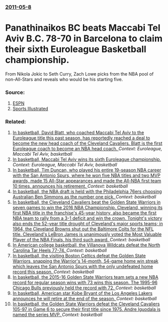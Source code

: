 ### [2011-05-8](/news/2011/05/8/index.md)

# Panathinaikos BC beats Maccabi Tel Aviv B.C. 78-70 in Barcelona to claim their sixth Euroleague Basketball championship. 

From Nikola Jokic to Seth Curry, Zach Lowe picks from the NBA pool of non-All-Stars and reveals who would be his starting five.


### Source:

1. [ESPN](http://espn.go.com/blog/dallas/mavericks)
2. [Sports Illustrated](http://sportsillustrated.cnn.com/2011/more/05/08/panathinaikos.euroleague.champs.ap/index.html)

### Related:

1. [In basketball, David Blatt, who coached Maccabi Tel Aviv to the Euroleague title this past season, has reportedly reached a deal to become the new head coach of the Cleveland Cavaliers. Blatt is the first Euroleague coach to become an NBA head coach. ](/news/2014/06/20/in-basketball-david-blatt-who-coached-maccabi-tel-aviv-to-the-euroleague-title-this-past-season-has-reportedly-reached-a-deal-to-become-t.md) _Context: Euroleague, Maccabi Tel Aviv, basketball_
2. [In basketball, Maccabi Tel Aviv wins its sixth Euroleague championship. ](/news/2014/05/18/in-basketball-maccabi-tel-aviv-wins-its-sixth-euroleague-championship.md) _Context: Euroleague, Maccabi Tel Aviv, basketball_
3. [ In basketball, Tim Duncan, who played his entire 19-season NBA career with the San Antonio Spurs, where he won five NBA titles and two MVP awards, made 15 All-Star appearances and made the All-NBA first team 10 times, announces his retirement. ](/news/2016/07/11/in-basketball-tim-duncan-who-played-his-entire-19-season-nba-career-with-the-san-antonio-spurs-where-he-won-five-nba-titles-and-two-mvp.md) _Context: basketball_
4. [In basketball, the NBA draft is held with the Philadelphia 76ers choosing Australian Ben Simmons as the number one pick. ](/news/2016/06/23/in-basketball-the-nba-draft-is-held-with-the-philadelphia-76ers-choosing-australian-ben-simmons-as-the-number-one-pick.md) _Context: basketball_
5. [In basketball, the Cleveland Cavaliers beat the Golden State Warriors in seven games to win the 2016 NBA Championship. Cleveland, winning its first NBA title in the franchise's 45-year history, also became the first NBA team to rally from a 3-1 deficit and win the crown. Tonight's victory also ends the 52-year title drought of Cleveland's major sports teams; in 1964, the Cleveland Browns shut out the Baltimore Colts for the NFL title. Cleveland's LeBron James is unanimously voted the Most Valuable Player of the NBA Finals, his third such award. ](/news/2016/06/19/in-basketball-the-cleveland-cavaliers-beat-the-golden-state-warriors-in-seven-games-to-win-the-2016-nba-championship-cleveland-winning-it.md) _Context: basketball_
6. [In American college basketball, the Villanova Wildcats defeat the North Carolina Tar Heels 77-74. ](/news/2016/04/4/in-american-college-basketball-the-villanova-wildcats-defeat-the-north-carolina-tar-heels-77a74.md) _Context: basketball_
7. [In basketball, the visiting Boston Celtics defeat the Golden State Warriors, snapping the Warrior's 14-month, 54-game home win streak which leaves the San Antonio Spurs with the only undefeated home record this season. ](/news/2016/04/2/in-basketball-the-visiting-boston-celtics-defeat-the-golden-state-warriors-snapping-the-warrior-s-14-month-54-game-home-win-streak-which.md) _Context: basketball_
8. [In basketball, the 2015-16 Golden State Warriors team sets a new NBA record for regular season wins with 73 wins this season. The 1995-96 Chicago Bulls previously held the record with 72. ](/news/2016/04/13/in-basketball-the-2015-16-golden-state-warriors-team-sets-a-new-nba-record-for-regular-season-wins-with-73-wins-this-season-the-1995-96-ch.md) _Context: basketball_
9. [In basketball, American star Kobe Bryant of the Los Angeles Lakers announces he will retire at the end of the season. ](/news/2015/11/29/in-basketball-american-star-kobe-bryant-of-the-los-angeles-lakers-announces-he-will-retire-at-the-end-of-the-season.md) _Context: basketball_
10. [In basketball, the Golden State Warriors defeat the Cleveland Cavaliers 105-97 in Game 6 to secure their first title since 1975. Andre Iguodala is named the series MVP.  ](/news/2015/06/16/in-basketball-the-golden-state-warriors-defeat-the-cleveland-cavaliers-105-97-in-game-6-to-secure-their-first-title-since-1975-andre-iguod.md) _Context: basketball_
